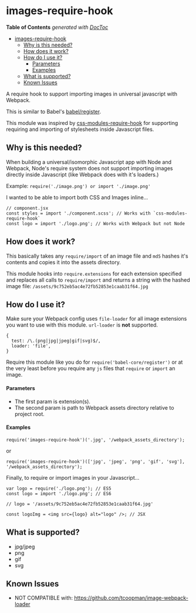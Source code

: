 images-require-hook
===

<!-- START doctoc generated TOC please keep comment here to allow auto update -->
<!-- DON'T EDIT THIS SECTION, INSTEAD RE-RUN doctoc TO UPDATE -->
**Table of Contents**  *generated with [DocToc](https://github.com/thlorenz/doctoc)*

- [images-require-hook](#images-require-hook)
  - [Why is this needed?](#why-is-this-needed)
  - [How does it work?](#how-does-it-work)
  - [How do I use it?](#how-do-i-use-it)
      - [Parameters](#parameters)
      - [Examples](#examples)
  - [What is supported?](#what-is-supported)
  - [Known Issues](#known-issues)

<!-- END doctoc generated TOC please keep comment here to allow auto update -->

A require hook to support importing images in universal javascript with Webpack.

This is similar to Babel's [babel/register](https://babeljs.io/docs/usage/require/).

This module was inspired by [css-modules-require-hook](https://github.com/css-modules/css-modules-require-hook) for supporting requiring and importing of stylesheets inside Javascript files.

## Why is this needed?

When building a universal/isomorphic Javascript app with Node and Webpack, Node's require system does not support importing images directly inside Javascript (like Webpack does with it's loaders.)

Example: `require('./image.png') or import './image.png'`

I wanted to be able to import both CSS and Images inline...

```
// component.jsx
const styles = import './component.scss'; // Works with `css-modules-require-hook`
const logo = import './logo.png'; // Works with Webpack but not Node
```

## How does it work?

This basically takes any `require/import` of an image file and `md5` hashes it's contents and copies it into the assets directory.

This module hooks into `require.extensions` for each extension specified and replaces all calls to `require/import` and returns a string with the hashed image file: `/assets/9c752eb5ac4e72fb52853e1caab31f64.jpg`

## How do I use it?

Make sure your Webpack config uses `file-loader` for all image extensions you want to use with this module. `url-loader` is **not** supported.

```
{
  test: /\.(png|jpg|jpeg|gif|svg)$/,
  loader: 'file',
}
```

Require this module like you do for `require('babel-core/register')` or at the very least before you require any `js` files that `require` or `import` an image.

#### Parameters

- The first param is extension(s).
- The second param is path to Webpack assets directory relative to project root.

#### Examples

`require('images-require-hook')('.jpg', '/webpack_assets_directory');`

or

`require('images-require-hook')(['jpg', 'jpeg', 'png', 'gif', 'svg'], '/webpack_assets_directory');`

Finally, to require or import images in your Javascript...

```
var logo = require('./logo.png'); // ES5
const logo = import './logo.png'; // ES6

// logo = '/assets/9c752eb5ac4e72fb52853e1caab31f64.jpg'

const logoImg = <img src={logo} alt="logo" />; // JSX

```

## What is supported?

- jpg/jpeg
- png
- gif
- svg

## Known Issues

- NOT COMPATIBLE with: https://github.com/tcoopman/image-webpack-loader
